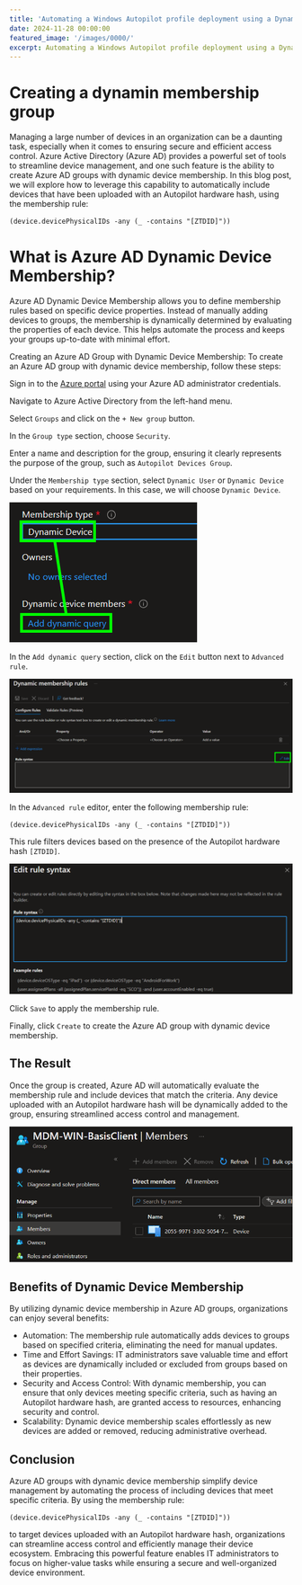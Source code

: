 ```yaml
---
title: 'Automating a Windows Autopilot profile deployment using a Dynamic Device Membership group from Azure AD'
date: 2024-11-28 00:00:00
featured_image: '/images/0000/'
excerpt: Automating a Windows Autopilot profile deployment using a Dynamic Device Membership group from Azure AD
---
```


# Creating a dynamin membership group

Managing a large number of devices in an organization can be a daunting task, especially when it comes to ensuring secure and efficient access control. Azure Active Directory (Azure AD) provides a powerful set of tools to streamline device management, and one such feature is the ability to create Azure AD groups with dynamic device membership. In this blog post, we will explore how to leverage this capability to automatically include devices that have been uploaded with an Autopilot hardware hash, using the membership rule:

```
(device.devicePhysicalIDs -any (_ -contains "[ZTDID]"))
```

# What is Azure AD Dynamic Device Membership?
Azure AD Dynamic Device Membership allows you to define membership rules based on specific device properties. Instead of manually adding devices to groups, the membership is dynamically determined by evaluating the properties of each device. This helps automate the process and keeps your groups up-to-date with minimal effort.

Creating an Azure AD Group with Dynamic Device Membership: To create an Azure AD group with dynamic device membership, follow these steps:

Sign in to the [Azure portal](https://portal.azure.com) using your Azure AD administrator credentials.

Navigate to Azure Active Directory from the left-hand menu.

Select `Groups` and click on the `+ New group` button.

In the `Group type` section, choose `Security`.

Enter a name and description for the group, ensuring it clearly represents the purpose of the group, such as `Autopilot Devices Group`.

Under the `Membership type` section, select `Dynamic User` or `Dynamic Device` based on your requirements. In this case, we will choose `Dynamic Device`.

![](/images/0028/1.png)

In the `Add dynamic query` section, click on the `Edit` button next to `Advanced rule`.

![](/images/0028/2.png)

In the `Advanced rule` editor, enter the following membership rule:

```
(device.devicePhysicalIDs -any (_ -contains "[ZTDID]"))
```

This rule filters devices based on the presence of the Autopilot hardware hash `[ZTDID]`.

![](/images/0028/3.png)

Click `Save` to apply the membership rule.

Finally, click `Create` to create the Azure AD group with dynamic device membership.

## The Result
Once the group is created, Azure AD will automatically evaluate the membership rule and include devices that match the criteria. Any device uploaded with an Autopilot hardware hash will be dynamically added to the group, ensuring streamlined access control and management.

![](/images/0028/4.png)

## Benefits of Dynamic Device Membership
By utilizing dynamic device membership in Azure AD groups, organizations can enjoy several benefits:

- Automation: The membership rule automatically adds devices to groups based on specified criteria, eliminating the need for manual updates.
- Time and Effort Savings: IT administrators save valuable time and effort as devices are dynamically included or excluded from groups based on their properties.
- Security and Access Control: With dynamic membership, you can ensure that only devices meeting specific criteria, such as having an Autopilot hardware hash, are granted access to resources, enhancing security and control.
- Scalability: Dynamic device membership scales effortlessly as new devices are added or removed, reducing administrative overhead.


## Conclusion
Azure AD groups with dynamic device membership simplify device management by automating the process of including devices that meet specific criteria. By using the membership rule:

```
(device.devicePhysicalIDs -any (_ -contains "[ZTDID]"))
```

to target devices uploaded with an Autopilot hardware hash, organizations can streamline access control and efficiently manage their device ecosystem. Embracing this powerful feature enables IT administrators to focus on higher-value tasks while ensuring a secure and well-organized device environment.